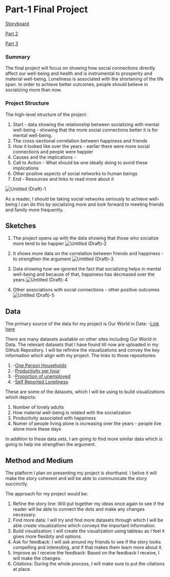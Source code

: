 # Part-1 Final Project

[Storyboard](https://carnegiemellon.shorthandstories.com/social-connections-for-healthy-well-being/index.html)

[Part 2](https://vidhikal16.github.io/vidhika-portfolio/finalprojectpart2.html)

[Part 3](https://vidhikal16.github.io/vidhika-portfolio/finalprojectpart3.html)

### Summary 

The final project will focus on showing how social connections directly affect our well-being and health and is instrumental to prosperity and material well-being. Loneliness is associated with the shortening of the life span. In order to achieve better outcomes, people should believe in socializing more than now. 

### Project Structure 

The high-level structure of the project:
1. Start - data showing the relationship between socializing with mental well-being - showing that the more social connections better it is for mental well-being. 
2. The cross-sectional correlation between happiness and friends
3. How it looked like over the years - earlier there were more social connections and people were happier 
4. Causes and the implications -
5. Call to Action - What should be one ideally doing to avoid these implications
6. Other positive aspects of social networks to human beings
7. End - Resources and links to read more about it

![Untitled (Draft)-1](https://user-images.githubusercontent.com/90984614/153777025-8f243425-f181-400e-ac0f-2dee0ce053f3.jpg)

As a reader, I should be taking social networks seriously to achieve well-being
I can do this by socializing more and look forward to meeting friends and family more frequently. 

## Sketches 

1. The project opens up with the data showing that those who socialize more tend to be happier 
![Untitled (Draft)-2](https://user-images.githubusercontent.com/90984614/153777346-9f96a663-8623-4798-8f80-64d44bfbefd6.jpg)

2. It shows more data on the correlation between friends and happiness - to strengthen the argument 
![Untitled (Draft)-3](https://user-images.githubusercontent.com/90984614/153777391-f636e7d5-a507-4ac1-970f-b068d172f645.jpg)

3. Data showing how we ignored the fact that socializing helps in mental well-being and because of that, happiness has decreased over the years 
![Untitled (Draft)-4](https://user-images.githubusercontent.com/90984614/153777446-ca61d546-dd5a-4faa-8489-1d1d20e3baaf.jpg)

4. Other associations with social connections - other positive outcomes 
![Untitled (Draft)-5](https://user-images.githubusercontent.com/90984614/153777467-ca790927-88bc-40fd-9c68-b713ea81f9a1.jpg)

## Data

The primary source of the data for my project is Our World in Data: -[Link here](https://ourworldindata.org/social-connections-and-loneliness#causality-and-implications)

There are many datasets available on other sites including Our World in Data. The relevant datasets that I have found till now are uploaded in my Github Repository. 
I will be refinine the visualizations and convey the key information which align with my project. The links to those repositories: 

1. -[One Person Households](https://github.com/vidhikal16/vidhika-portfolio/blob/f9522531de564871cb61137594e89f4a34410cb1/one-person-households.csv)
2. -[Productivity per hour](https://github.com/vidhikal16/vidhika-portfolio/blob/43321856a39ea781e719a70b118e9ad69f74222d/labor-productivity-per-hour-PennWorldTable.csv)
3. -[Proportion of unemployed](https://github.com/vidhikal16/vidhika-portfolio/blob/43321856a39ea781e719a70b118e9ad69f74222d/proportion-of-unemployed-using-specific-search-methods.csv)
4. -[Self Reported Loneliness](https://github.com/vidhikal16/vidhika-portfolio/blob/43321856a39ea781e719a70b118e9ad69f74222d/self-reported-loneliness-older-adults.csv)

These are some of the datasets, which I will be using to build visualizations which depicts: 
1. Number of lonely adults
2. How material well-being is related with the socialization 
3. Productivity associated with happiness
4. Numer of people living alone is increasing over the years - people live alone more these days

In addition to these data sets, I am going to find more similar data which is going to help me strengthen the argument.

## Method and Medium

The platform I plan on presenting my project is shorthand. I belive it will make the story coherent and will be able to communicate the story succinctly. 

The approach for my project would be:
1. Refine the story line: Will put together my ideas once again to see if the reader will be able to connect the dots and make any changes necessary. 
2. Find more data: I will try and find more datasets through which I will be able create visualizations which conveys the important information. 
3. Build visualization: I will create the visualization using tableau as I feel it gives more flexibity and options.
4. Ask for feedback: I will ask around my friends to see if the story looks compelling and interesting, and if that makes them learn more about it. 
5. Improve as I receive the feedback: Based on the feedback I receive, I will make the changes. 
6. Citations: During the whole process, I will make sure to put the citations at place. 



